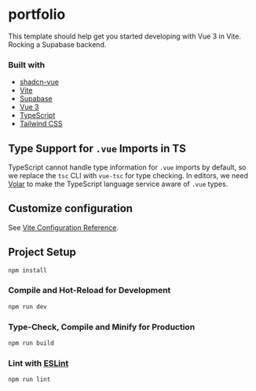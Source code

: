 # portfolio

This template should help get you started developing with Vue 3 in Vite. Rocking a Supabase backend.

### Built with
- [shadcn-vue](https://www.shadcn-vue.com/)
- [Vite](https://vitejs.dev/)
- [Supabase](https://supabase.io/)
- [Vue 3](https://v3.vuejs.org/)
- [TypeScript](https://www.typescriptlang.org/)
- [Tailwind CSS](https://tailwindcss.com/)

## Type Support for `.vue` Imports in TS

TypeScript cannot handle type information for `.vue` imports by default, so we replace the `tsc` CLI with `vue-tsc` for type checking. In editors, we need [Volar](https://marketplace.visualstudio.com/items?itemName=Vue.volar) to make the TypeScript language service aware of `.vue` types.

## Customize configuration

See [Vite Configuration Reference](https://vitejs.dev/config/).

## Project Setup

```sh
npm install
```

### Compile and Hot-Reload for Development

```sh
npm run dev
```

### Type-Check, Compile and Minify for Production

```sh
npm run build
```

### Lint with [ESLint](https://eslint.org/)

```sh
npm run lint
```

